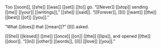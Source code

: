 Too [[soon]], [[she]] [[was]] [[set]] [[to]] go. “[[Never]] [[stop]] sending [[me]] [[your]] [[writings]],” [[she]] [[said]]. “[[Forever]], [[I]] [[want]] [[the]] [[best]] [[of]] [[you]].”

“What [[does]] that [[mean]]?” [[I]] asked.

[[She]] [[kissed]] [[me]] [[once]] [[on]] [[the]] [[lips]], and opened [[the]] [[door]]. “[[In]] [[other]] [[words]], [[I]] [[love]] [[you]].”
